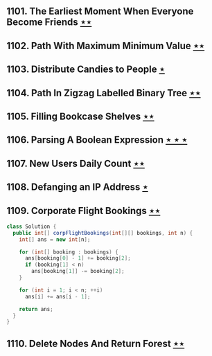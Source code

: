 ## 1101. The Earliest Moment When Everyone Become Friends [$\star\star$](https://leetcode.com/problems/the-earliest-moment-when-everyone-become-friends)

## 1102. Path With Maximum Minimum Value [$\star\star$](https://leetcode.com/problems/path-with-maximum-minimum-value)

## 1103. Distribute Candies to People [$\star$](https://leetcode.com/problems/distribute-candies-to-people)

## 1104. Path In Zigzag Labelled Binary Tree [$\star\star$](https://leetcode.com/problems/path-in-zigzag-labelled-binary-tree)

## 1105. Filling Bookcase Shelves [$\star\star$](https://leetcode.com/problems/filling-bookcase-shelves)

## 1106. Parsing A Boolean Expression [$\star\star\star$](https://leetcode.com/problems/parsing-a-boolean-expression)

## 1107. New Users Daily Count [$\star\star$](https://leetcode.com/problems/new-users-daily-count)

## 1108. Defanging an IP Address [$\star$](https://leetcode.com/problems/defanging-an-ip-address)

## 1109. Corporate Flight Bookings [$\star\star$](https://leetcode.com/problems/corporate-flight-bookings)

```java
class Solution {
  public int[] corpFlightBookings(int[][] bookings, int n) {
    int[] ans = new int[n];

    for (int[] booking : bookings) {
      ans[booking[0] - 1] += booking[2];
      if (booking[1] < n)
        ans[booking[1]] -= booking[2];
    }

    for (int i = 1; i < n; ++i)
      ans[i] += ans[i - 1];

    return ans;
  }
}
```

## 1110. Delete Nodes And Return Forest [$\star\star$](https://leetcode.com/problems/delete-nodes-and-return-forest)
